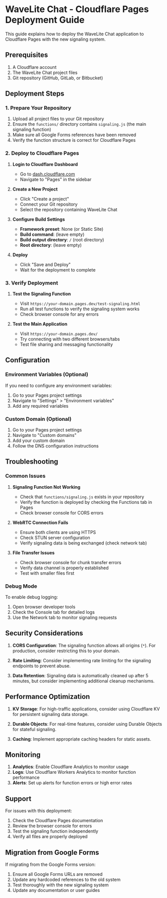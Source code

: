 # WaveLite Chat - Cloudflare Pages Deployment Guide

This guide explains how to deploy the WaveLite Chat application to Cloudflare Pages with the new signaling system.

## Prerequisites

1. A Cloudflare account
2. The WaveLite Chat project files
3. Git repository (GitHub, GitLab, or Bitbucket)

## Deployment Steps

### 1. Prepare Your Repository

1. Upload all project files to your Git repository
2. Ensure the `functions/` directory contains `signaling.js` (the main signaling function)
3. Make sure all Google Forms references have been removed
4. Verify the function structure is correct for Cloudflare Pages

### 2. Deploy to Cloudflare Pages

1. **Login to Cloudflare Dashboard**
   - Go to [dash.cloudflare.com](https://dash.cloudflare.com)
   - Navigate to "Pages" in the sidebar

2. **Create a New Project**
   - Click "Create a project"
   - Connect your Git repository
   - Select the repository containing WaveLite Chat

3. **Configure Build Settings**
   - **Framework preset**: None (or Static Site)
   - **Build command**: (leave empty)
   - **Build output directory**: `/` (root directory)
   - **Root directory**: (leave empty)

4. **Deploy**
   - Click "Save and Deploy"
   - Wait for the deployment to complete

### 3. Verify Deployment

1. **Test the Signaling Function**
   - Visit `https://your-domain.pages.dev/test-signaling.html`
   - Run all test functions to verify the signaling system works
   - Check browser console for any errors

2. **Test the Main Application**
   - Visit `https://your-domain.pages.dev/`
   - Try connecting with two different browsers/tabs
   - Test file sharing and messaging functionality

## Configuration

### Environment Variables (Optional)

If you need to configure any environment variables:

1. Go to your Pages project settings
2. Navigate to "Settings" > "Environment variables"
3. Add any required variables

### Custom Domain (Optional)

1. Go to your Pages project settings
2. Navigate to "Custom domains"
3. Add your custom domain
4. Follow the DNS configuration instructions

## Troubleshooting

### Common Issues

1. **Signaling Function Not Working**
   - Check that `functions/signaling.js` exists in your repository
   - Verify the function is deployed by checking the Functions tab in Pages
   - Check browser console for CORS errors

2. **WebRTC Connection Fails**
   - Ensure both clients are using HTTPS
   - Check STUN server configuration
   - Verify signaling data is being exchanged (check network tab)

3. **File Transfer Issues**
   - Check browser console for chunk transfer errors
   - Verify data channel is properly established
   - Test with smaller files first

### Debug Mode

To enable debug logging:

1. Open browser developer tools
2. Check the Console tab for detailed logs
3. Use the Network tab to monitor signaling requests

## Security Considerations

1. **CORS Configuration**: The signaling function allows all origins (`*`). For production, consider restricting this to your domain.

2. **Rate Limiting**: Consider implementing rate limiting for the signaling endpoints to prevent abuse.

3. **Data Retention**: Signaling data is automatically cleaned up after 5 minutes, but consider implementing additional cleanup mechanisms.

## Performance Optimization

1. **KV Storage**: For high-traffic applications, consider using Cloudflare KV for persistent signaling data storage.

2. **Durable Objects**: For real-time features, consider using Durable Objects for stateful signaling.

3. **Caching**: Implement appropriate caching headers for static assets.

## Monitoring

1. **Analytics**: Enable Cloudflare Analytics to monitor usage
2. **Logs**: Use Cloudflare Workers Analytics to monitor function performance
3. **Alerts**: Set up alerts for function errors or high error rates

## Support

For issues with this deployment:

1. Check the Cloudflare Pages documentation
2. Review the browser console for errors
3. Test the signaling function independently
4. Verify all files are properly deployed

## Migration from Google Forms

If migrating from the Google Forms version:

1. Ensure all Google Forms URLs are removed
2. Update any hardcoded references to the old system
3. Test thoroughly with the new signaling system
4. Update any documentation or user guides
